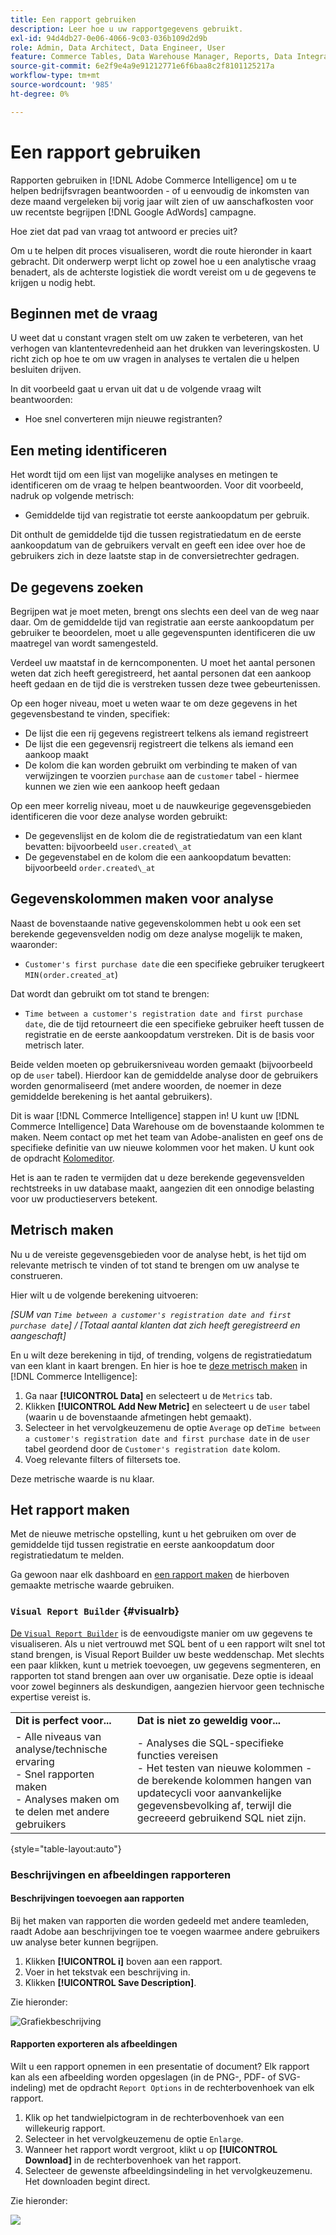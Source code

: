 ```yaml
---
title: Een rapport gebruiken
description: Leer hoe u uw rapportgegevens gebruikt.
exl-id: 94d4db27-0e06-4066-9c03-036b109d2d9b
role: Admin, Data Architect, Data Engineer, User
feature: Commerce Tables, Data Warehouse Manager, Reports, Data Integration
source-git-commit: 6e2f9e4a9e91212771e6f6baa8c2f8101125217a
workflow-type: tm+mt
source-wordcount: '985'
ht-degree: 0%

---
```


# Een rapport gebruiken

Rapporten gebruiken in [!DNL Adobe Commerce Intelligence] om u te helpen bedrijfsvragen beantwoorden - of u eenvoudig de inkomsten van deze maand vergeleken bij vorig jaar wilt zien of uw aanschafkosten voor uw recentste begrijpen [!DNL Google AdWords] campagne.

Hoe ziet dat pad van vraag tot antwoord er precies uit?

Om u te helpen dit proces visualiseren, wordt die route hieronder in kaart gebracht. Dit onderwerp werpt licht op zowel hoe u een analytische vraag benadert, als de achterste logistiek die wordt vereist om u de gegevens te krijgen u nodig hebt.

## Beginnen met de vraag

U weet dat u constant vragen stelt om uw zaken te verbeteren, van het verhogen van klantentevredenheid aan het drukken van leveringskosten. U richt zich op hoe te om uw vragen in analyses te vertalen die u helpen besluiten drijven.

In dit voorbeeld gaat u ervan uit dat u de volgende vraag wilt beantwoorden:

* Hoe snel converteren mijn nieuwe registranten?

## Een meting identificeren

Het wordt tijd om een lijst van mogelijke analyses en metingen te identificeren om de vraag te helpen beantwoorden. Voor dit voorbeeld, nadruk op volgende metrisch:

* Gemiddelde tijd van registratie tot eerste aankoopdatum per gebruik.

Dit onthult de gemiddelde tijd die tussen registratiedatum en de eerste aankoopdatum van de gebruikers vervalt en geeft een idee over hoe de gebruikers zich in deze laatste stap in de conversietrechter gedragen.

## De gegevens zoeken

Begrijpen wat je moet meten, brengt ons slechts een deel van de weg naar daar. Om de gemiddelde tijd van registratie aan eerste aankoopdatum per gebruiker te beoordelen, moet u alle gegevenspunten identificeren die uw maatregel van wordt samengesteld.

Verdeel uw maatstaf in de kerncomponenten. U moet het aantal personen weten dat zich heeft geregistreerd, het aantal personen dat een aankoop heeft gedaan en de tijd die is verstreken tussen deze twee gebeurtenissen.

Op een hoger niveau, moet u weten waar te om deze gegevens in het gegevensbestand te vinden, specifiek:

* De lijst die een rij gegevens registreert telkens als iemand registreert
* De lijst die een gegevensrij registreert die telkens als iemand een aankoop maakt
* De kolom die kan worden gebruikt om verbinding te maken of van verwijzingen te voorzien `purchase` aan de `customer` tabel - hiermee kunnen we zien wie een aankoop heeft gedaan

Op een meer korrelig niveau, moet u de nauwkeurige gegevensgebieden identificeren die voor deze analyse worden gebruikt:

* De gegevenslijst en de kolom die de registratiedatum van een klant bevatten: bijvoorbeeld `user.created\_at`
* De gegevenstabel en de kolom die een aankoopdatum bevatten: bijvoorbeeld `order.created\_at`

## Gegevenskolommen maken voor analyse

Naast de bovenstaande native gegevenskolommen hebt u ook een set berekende gegevensvelden nodig om deze analyse mogelijk te maken, waaronder:

* `Customer's first purchase date` die een specifieke gebruiker terugkeert `MIN(order.created_at`)

Dat wordt dan gebruikt om tot stand te brengen:

* `Time between a customer's registration date and first purchase date`, die de tijd retourneert die een specifieke gebruiker heeft tussen de registratie en de eerste aankoopdatum verstreken. Dit is de basis voor metrisch later.

Beide velden moeten op gebruikersniveau worden gemaakt (bijvoorbeeld op de `user` tabel). Hierdoor kan de gemiddelde analyse door de gebruikers worden genormaliseerd (met andere woorden, de noemer in deze gemiddelde berekening is het aantal gebruikers).

Dit is waar [!DNL Commerce Intelligence] stappen in! U kunt uw [!DNL Commerce Intelligence] Data Warehouse om de bovenstaande kolommen te maken. Neem contact op met het team van Adobe-analisten en geef ons de specifieke definitie van uw nieuwe kolommen voor het maken. U kunt ook de opdracht [Kolomeditor](../../data-analyst/data-warehouse-mgr/creating-calculated-columns.md).

Het is aan te raden te vermijden dat u deze berekende gegevensvelden rechtstreeks in uw database maakt, aangezien dit een onnodige belasting voor uw productieservers betekent.

## Metrisch maken

Nu u de vereiste gegevensgebieden voor de analyse hebt, is het tijd om relevante metrisch te vinden of tot stand te brengen om uw analyse te construeren.

Hier wilt u de volgende berekening uitvoeren:


_[SUM van `Time between a customer's registration date and first purchase date`] / [Totaal aantal klanten dat zich heeft geregistreerd en aangeschaft]_

En u wilt deze berekening in tijd, of trending, volgens de registratiedatum van een klant in kaart brengen. En hier is hoe te [deze metrisch maken](../../data-user/reports/ess-manage-data-metrics.md) in [!DNL Commerce Intelligence]:

1. Ga naar **[!UICONTROL Data]** en selecteert u de `Metrics` tab.
1. Klikken **[!UICONTROL Add New Metric]** en selecteert u de `user` tabel (waarin u de bovenstaande afmetingen hebt gemaakt).
1. Selecteer in het vervolgkeuzemenu de optie `Average` op de`Time between a customer's registration date and first purchase date` in de `user` tabel geordend door de `Customer's registration date`  kolom.
1. Voeg relevante filters of filtersets toe.

Deze metrische waarde is nu klaar.

## Het rapport maken

Met de nieuwe metrische opstelling, kunt u het gebruiken om over de gemiddelde tijd tussen registratie en eerste aankoopdatum door registratiedatum te melden.

Ga gewoon naar elk dashboard en [een rapport maken](../../data-user/reports/ess-manage-data-metrics.md) de hierboven gemaakte metrische waarde gebruiken.

### `Visual Report Builder` {#visualrb}

[De `Visual Report Builder`](../../data-user/reports/ess-rpt-build-visual.md) is de eenvoudigste manier om uw gegevens te visualiseren. Als u niet vertrouwd met SQL bent of u een rapport wilt snel tot stand brengen, is Visual Report Builder uw beste weddenschap. Met slechts een paar klikken, kunt u metriek toevoegen, uw gegevens segmenteren, en rapporten tot stand brengen aan over uw organisatie. Deze optie is ideaal voor zowel beginners als deskundigen, aangezien hiervoor geen technische expertise vereist is.

|  |  |
|--- |--- |
| **Dit is perfect voor...** | **Dat is niet zo geweldig voor...** |
| - Alle niveaus van analyse/technische ervaring<br>- Snel rapporten maken<br>- Analyses maken om te delen met andere gebruikers | - Analyses die SQL-specifieke functies vereisen<br>- Het testen van nieuwe kolommen - de berekende kolommen hangen van updatecycli voor aanvankelijke gegevensbevolking af, terwijl die gecreeerd gebruikend SQL niet zijn. |

{style="table-layout:auto"}

### Beschrijvingen en afbeeldingen rapporteren

#### Beschrijvingen toevoegen aan rapporten

Bij het maken van rapporten die worden gedeeld met andere teamleden, raadt Adobe aan beschrijvingen toe te voegen waarmee andere gebruikers uw analyse beter kunnen begrijpen.

1. Klikken **[!UICONTROL i]** boven aan een rapport.
1. Voer in het tekstvak een beschrijving in.
1. Klikken **[!UICONTROL Save Description]**.

Zie hieronder:

![Grafiekbeschrijving](../../assets/Chart_Description.gif)

#### Rapporten exporteren als afbeeldingen

Wilt u een rapport opnemen in een presentatie of document? Elk rapport kan als een afbeelding worden opgeslagen (in de PNG-, PDF- of SVG-indeling) met de opdracht `Report Options` in de rechterbovenhoek van elk rapport.

1. Klik op het tandwielpictogram in de rechterbovenhoek van een willekeurig rapport.
1. Selecteer in het vervolgkeuzemenu de optie `Enlarge`.
1. Wanneer het rapport wordt vergroot, klikt u op **[!UICONTROL Download]** in de rechterbovenhoek van het rapport.
1. Selecteer de gewenste afbeeldingsindeling in het vervolgkeuzemenu. Het downloaden begint direct.

Zie hieronder:

![](../../assets/exp-rep-as-image.gif)
